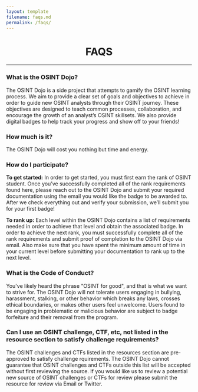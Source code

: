```yaml
---
layout: template
filename: faqs.md
permalink: /faqs/
---
```

<center> <h1> FAQS </h1> </center>
<hr>

<h3>What is the OSINT Dojo?</h3>
<p>The OSINT Dojo is a side project that attempts to gamify the OSINT learning process. We aim to provide a clear set of goals and objectives to achieve in order to guide new OSINT analysts through their OSINT journey.  These objectives are designed to teach common processes, collaboration, and encourage the growth of an analyst’s OSINT skillsets. We also provide digital badges to help track your progress and show off to your friends!</p>

<h3>How much is it?</h3>
<p>The OSINT Dojo will cost you nothing but time and energy. </p>

<h3>How do I participate?</h3>
<p><b>To get started:</b> In order to get started, you must first earn the rank of OSINT student. Once you’ve successfully completed all of the rank requirements found here, please reach out to the OSINT Dojo and submit your required documentation using the email you would like the badge to be awarded to. After we check everything out and verify your submission, we’ll submit you for your first badge!</p>

<p><b>To rank up:</b> Each level within the OSINT Dojo contains a list of requirements needed in order to achieve that level and obtain the associated badge. In order to achieve the next rank, you must successfully complete all of the rank requirements and submit proof of completion to the OSINT Dojo via email. Also make sure that you have spent the minimum amount of time in your current level before submitting your documentation to rank up to the next level. </p>

<h3>What is the Code of Conduct?</h3>
<p> You've likely heard the phrase "OSINT for good", and that is what we want to strive for. The OSINT Dojo will not tolerate users engaging in bullying, harassment, stalking, or other behavior which breaks any laws, crosses ethical boundaries, or makes other users feel unwelcome. Users found to be engaging in problematic or malicious behavior are subject to badge forfeiture and their removal from the program.</p>

<h3>Can I use an OSINT challenge, CTF, etc, not listed in the resource section to satisfy challenge requirements?</h3>
<p> The OSINT challenges and CTFs listed in the resources section are pre-approved to satisfy challenge rquirements. The OSINT Dojo cannot guarantee that OSINT challenges and CTFs outside this list will be accepted without first reviewing the source. If you would like us to review a potential new source of OSINT challenges or CTFs for review please submit the resource for review via Email or Twitter.</p>
